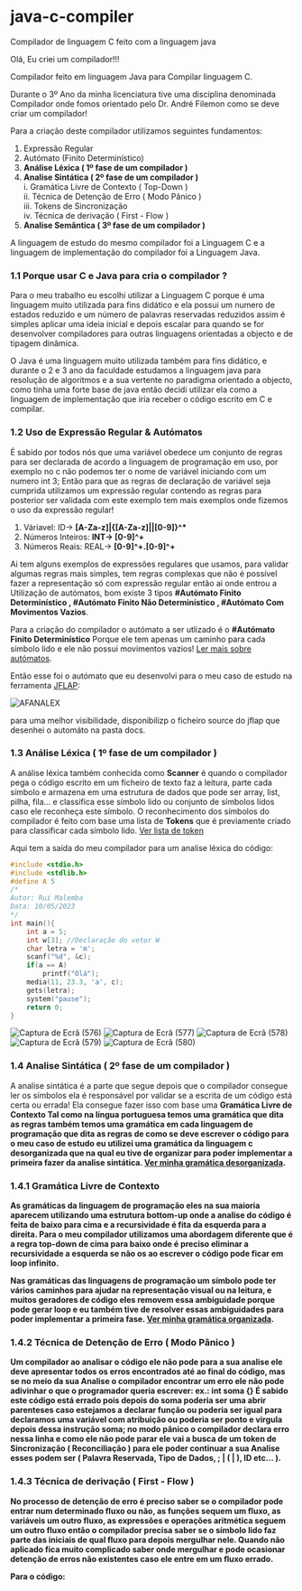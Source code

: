 # java-c-compiler
Compilador de linguagem C feito com a linguagem java

Olá, Eu criei um compilador!!!

Compilador feito em linguagem Java para Compilar linguagem C.

Durante o 3º Ano da minha licenciatura tive uma disciplina denominada Compilador onde fomos orientado pelo Dr. André Filemon como se deve criar um compilador!

Para a criação deste compilador utilizamos seguintes fundamentos:

 1. Expressão Regular
 2. Autómato (Finito Determinístico)
 3. <b>Análise Léxica ( 1º fase de um compilador )</b>
 4. <b>Analise Sintática ( 2º fase de um compilador )</b><br/>
      i. Gramática Livre de Contexto ( Top-Down )<br/>
     ii. Técnica de Detenção de Erro ( Modo Pânico )<br/>
    iii. Tokens de Sincronização<br/>
     iv. Técnica de derivação ( First - Flow )
 5. <b>Analise Semântica ( 3º fase de um compilador )</b>

A linguagem de estudo do mesmo compilador foi a Linguagem C e a linguagem de implementação do compilador foi a Linguagem Java.

<h3>1.1 Porque usar C e Java para cria o compilador ?</h3>

Para o meu trabalho eu escolhi utilizar a Linguagem C porque é uma linguagem muito utilizada para fins didático e ela possui um numero de estados reduzido e um número de palavras reservadas reduzidos assim é simples aplicar uma ideia inicial e depois escalar para quando se for desenvolver compiladores para outras linguagens orientadas a objecto e de tipagem dinâmica.

O Java é uma linguagem muito utilizada também para fins didático, e durante o 2 e 3 ano da faculdade estudamos a linguagem java para resolução de algoritmos e a sua vertente no paradigma orientado a objecto, como tinha uma forte base de java então decidi utilizar ela como a linguagem de implementação que iria receber o código escrito em C e compilar.

<h3>1.2 Uso de Expressão Regular & Autómatos</h3>

É sabido por todos nós que uma variável obedece um conjunto de regras para ser declarada de acordo a linguagem de programação em uso, por exemplo no c não podemos ter o nome de variável iniciando com um numero int 3; Então para que as regras de declaração de variável seja cumprida utilizamos um expressão regular contendo as regras para posterior ser validada com este exemplo tem mais exemplos onde fizemos o uso da expressão regular!

 1. Váriavel: ID-> <b>[A-Za-z]|{[A-Za-z]||[0-9]}^*</b></b>
 2. Números Inteiros: <b>INT-> [0-9]^+</b></b>
 3. Números Reais: REAL-> <b>[0-9]^+.[0-9]^+</b></b>

Ai tem alguns exemplos de expressões regulares que usamos, para validar algumas regras mais simples, tem regras complexas que não é possível fazer a representação só com expressão regular então ai onde entrou a Utilização de autómatos, bom existe 3 tipos <b>#Autómato Finito Determinístico , #Autómato Finito Não Determinístico , #Autómato Com Movimentos Vazios</b>.

Para a criação do compilador o autómato a ser utlizado é o <b>#Autómato Finito Determinístico</b> Porque ele tem apenas um caminho para cada símbolo lido e ele não possui movimentos vazios! <a href="https://pt.wikipedia.org/wiki/M%C3%A1quina_de_estados_finitos_n%C3%A3o_determin%C3%ADstica">Ler mais sobre autómatos</a>.

Então esse foi o autómato que eu desenvolvi para o meu caso de estudo na ferramenta <a href="https://www.jflap.org/">JFLAP</a>:

![AFANALEX](https://github.com/RuiYuriAfricano/java-c-compiler/assets/95936638/0fab781e-d0aa-40ff-a561-2a2e5322bdcb)

para uma melhor visibilidade, disponibilizp o ficheiro source do jflap que desenhei o automáto na pasta docs.

<h3>1.3 Análise Léxica ( 1º fase de um compilador )</h3>

A análise léxica também conhecida como <b>Scanner</b> é quando o compilador pega o código escrito em um ficheiro de texto faz a leitura, parte cada símbolo e armazena em uma estrutura de dados que pode ser array, list, pilha, fila... e classifica esse símbolo lido ou conjunto de símbolos lidos caso ele reconheça este símbolo. O reconhecimento dos símbolos do compilador é feito com base uma lista de <b>Tokens</b> que é previamente criado para classificar cada símbolo lido. <a href="https://github.com/RuiYuriAfricano/java-c-compiler/blob/main/src/entidades/Token.java"> Ver lista de token </a>

Aqui tem a saída do meu compilador para um analise léxica do código:
```C
#include <stdio.h>
#include <stdlib.h>
#define A 5
/*
Autor: Rui Malemba
Data: 10/05/2023 
*/
int main(){
	int a = 5;
	int w[3]; //Declaração do vetor W
	char letra = 'm';
	scanf("%d", &c);
	if(a == A)
		printf("Olá");
	media(11, 23.3, 'a', c);
	gets(letra);
	system("pause");
	return 0;
}
```
![Captura de Ecrã (576)](https://github.com/RuiYuriAfricano/java-c-compiler/assets/95936638/18c2b764-42f0-4d8f-8213-802c75121052)
![Captura de Ecrã (577)](https://github.com/RuiYuriAfricano/java-c-compiler/assets/95936638/5e81c84b-9b98-4061-a661-10187306f640)
![Captura de Ecrã (578)](https://github.com/RuiYuriAfricano/java-c-compiler/assets/95936638/8c7cf201-beb0-4254-9134-3dfd1d1290d5)
![Captura de Ecrã (579)](https://github.com/RuiYuriAfricano/java-c-compiler/assets/95936638/741038d9-b502-4cb6-854b-33a5edef8c19)
![Captura de Ecrã (580)](https://github.com/RuiYuriAfricano/java-c-compiler/assets/95936638/38a7094b-4ab4-40e9-89de-c03a066a960d)

<h3>1.4 Analise Sintática ( 2º fase de um compilador )</h3>

A analise sintática é a parte que segue depois que o compilador consegue ler os símbolos ela é responsável por validar se a escrita de um código está certa ou errada! Ela consegue fazer isso com base uma <b>Gramática Livre de Contexto<b> Tal como na língua portuguesa temos uma gramática que dita as regras também temos uma gramática em cada linguagem de programação que dita as regras de como se deve escrever o código para o meu caso de estudo eu utilizei uma gramática da <b>linguagem c desorganizada</b> que na qual eu tive de organizar para poder implementar a primeira fazer da analise sintática. <a href="https://github.com/RuiYuriAfricano/java-c-compiler/blob/main/docs/Gram%C3%A1ticaDesorganizada.docx"> Ver minha gramática desorganizada</a>.

<h3>1.4.1 Gramática Livre de Contexto</h3>

As gramáticas da linguagem de programação eles na sua maioria aparecem utilizando uma estrutura <b>bottom-up</b> onde a analise do código é feita de baixo para cima e a recursividade é fita da esquerda para a direita. Para o meu compilador utilizamos uma abordagem diferente que é a regra <b>top-down</b> de cima para baixo onde é preciso eliminar a recursividade a esquerda se não os ao escrever o código pode ficar em loop infinito.

Nas gramáticas das linguagens de programação um símbolo pode ter vários caminhos para ajudar na representação visual ou na leitura, e muitos geradores de código eles removem essa ambiguidade porque pode gerar loop e eu também tive de resolver essas ambiguidades para poder implementar a primeira fase. <a href="https://github.com/RuiYuriAfricano/java-c-compiler/blob/main/docs/Gram%C3%A1ticaOrganizada.docx"> Ver minha gramática organizada</a>.

<h3>1.4.2 Técnica de Detenção de Erro ( Modo Pânico )</h3>

Um compilador ao analisar o código ele não pode para a sua analise ele deve apresentar todos os erros encontrados até ao final do código, mas se no meio da sua Analise o compilador encontrar um erro ele não pode adivinhar o que o programador queria escrever: <b>ex.: int soma {}</b>
É sabido este código está errado pois depois do soma poderia ser uma abrir parenteses caso estejamos a declarar função ou poderia ser igual para declaramos uma variável com atribuição ou poderia ser ponto e virgula depois dessa instrução soma; no modo pânico o compilador declara erro nessa linha e como ele não pode parar ele vai a busca de um <b>token de Sincronização ( Reconciliação )</b> para ele poder continuar a sua Analise esses podem ser ( Palavra Reservada, Tipo de Dados, ; | ( | ), ID etc... ).

<h3>1.4.3 Técnica de derivação ( First - Flow )</h3>

No processo de detenção de erro é preciso saber se o compilador pode entrar num determinado fluxo ou não, as funções sequem um fluxo, as variáveis um outro fluxo, as expressões e operações aritmética seguem um outro fluxo então o compilador precisa saber se o símbolo lido faz parte das iniciais de qual fluxo para depois mergulhar nele. Quando não aplicado fica muito complicado saber onde mergulhar e pode ocasionar detenção de erros não existentes caso ele entre em um fluxo errado.

Para o código:




